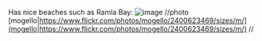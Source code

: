 Has nice beaches such as Ramla Bay:
![image](https://farm3.static.flickr.com/2179/2400623469_909d2a154a.jpg)
//photo [mogello|https://www.flickr.com/photos/mogello/2400623469/sizes/m/](mogello|https://www.flickr.com/photos/mogello/2400623469/sizes/m/) //


